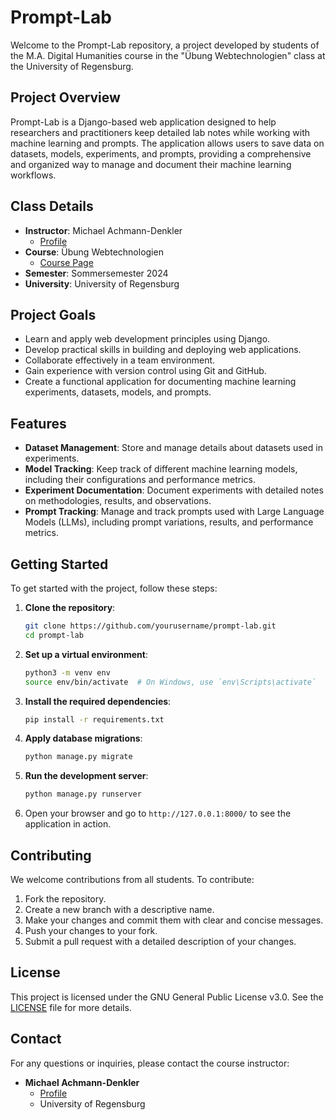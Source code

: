# Prompt-Lab

Welcome to the Prompt-Lab repository, a project developed by students of the M.A. Digital Humanities course in the "Übung Webtechnologien" class at the University of Regensburg.

## Project Overview

Prompt-Lab is a Django-based web application designed to help researchers and practitioners keep detailed lab notes while working with machine learning and prompts. The application allows users to save data on datasets, models, experiments, and prompts, providing a comprehensive and organized way to manage and document their machine learning workflows.

## Class Details

- **Instructor**: Michael Achmann-Denkler
  - [Profile](https://go.ur.de/michael-achmann)
- **Course**: Übung Webtechnologien
  - [Course Page](https://campusportal.uni-regensburg.de:443/qisserver/pages/startFlow.xhtml?_flowId=detailView-flow&unitId=52563&periodId=425&navigationPosition=hisinoneLehrorganisation,examEventOverviewOwn)
- **Semester**: Sommersemester 2024
- **University**: University of Regensburg

## Project Goals

- Learn and apply web development principles using Django.
- Develop practical skills in building and deploying web applications.
- Collaborate effectively in a team environment.
- Gain experience with version control using Git and GitHub.
- Create a functional application for documenting machine learning experiments, datasets, models, and prompts.

## Features

- **Dataset Management**: Store and manage details about datasets used in experiments.
- **Model Tracking**: Keep track of different machine learning models, including their configurations and performance metrics.
- **Experiment Documentation**: Document experiments with detailed notes on methodologies, results, and observations.
- **Prompt Tracking**: Manage and track prompts used with Large Language Models (LLMs), including prompt variations, results, and performance metrics.

## Getting Started

To get started with the project, follow these steps:

1. **Clone the repository**:
    ```bash
    git clone https://github.com/yourusername/prompt-lab.git
    cd prompt-lab
    ```

2. **Set up a virtual environment**:
    ```bash
    python3 -m venv env
    source env/bin/activate  # On Windows, use `env\Scripts\activate`
    ```

3. **Install the required dependencies**:
    ```bash
    pip install -r requirements.txt
    ```

4. **Apply database migrations**:
    ```bash
    python manage.py migrate
    ```

5. **Run the development server**:
    ```bash
    python manage.py runserver
    ```

6. Open your browser and go to `http://127.0.0.1:8000/` to see the application in action.

## Contributing

We welcome contributions from all students. To contribute:

1. Fork the repository.
2. Create a new branch with a descriptive name.
3. Make your changes and commit them with clear and concise messages.
4. Push your changes to your fork.
5. Submit a pull request with a detailed description of your changes.

## License

This project is licensed under the GNU General Public License v3.0. See the [LICENSE](LICENSE) file for more details.

## Contact

For any questions or inquiries, please contact the course instructor:

- **Michael Achmann-Denkler**
  - [Profile](https://go.ur.de/michael-achmann)
  - University of Regensburg
